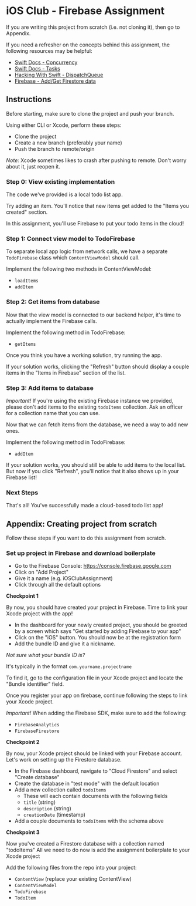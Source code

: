 # iOS Club - Firebase Assignment

If you are writing this project from scratch (i.e. not cloning it),
then go to Appendix.

If you need a refresher on the concepts behind this assignment,
the following resources may be helpful:

- [Swift Docs - Concurrency](https://docs.swift.org/swift-book/documentation/the-swift-programming-language/concurrency/)
- [Swift Docs - Tasks](https://developer.apple.com/documentation/swift/task)
- [Hacking With Swift - DispatchQueue](https://www.hackingwithswift.com/read/9/4/back-to-the-main-thread-dispatchqueuemain)
- [Firebase - Add/Get Firestore data](https://firebase.google.com/docs/firestore/query-data/get-data#swift)

## Instructions

Before starting, make sure to clone the project and push your branch.

Using either CLI or Xcode, perform these steps:

- Clone the project
- Create a new branch (preferably your name)
- Push the branch to remote/origin

_Note:_ Xcode sometimes likes to crash after pushing to remote.
Don't worry about it, just reopen it.

### Step 0: View existing implementation

The code we've provided is a local todo list app.

Try adding an item. You'll notice that new items get added to the
"Items you created" section.

In this assignment, you'll use Firebase to put your todo items in the cloud!

### Step 1: Connect view model to TodoFirebase

To separate local app logic from network calls, we have a separate
`TodoFirebase` class which `ContentViewModel` should call.

Implement the following two methods in ContentViewModel:
- `loadItems`
- `addItem`

### Step 2: Get items from database

Now that the view model is connected to our backend helper, it's time to
actually implement the Firebase calls.

Implement the following method in TodoFirebase:
- `getItems`

Once you think you have a working solution, try running the app.

If your solution works, clicking the "Refresh" button should display
a couple items in the "Items in Firebase" section of the list.

### Step 3: Add items to database

_Important!_ If you're using the existing Firebase instance we provided,
please don't add items to the existing `todoItems` collection. Ask an
officer for a collection name that you can use.

Now that we can fetch items from the database, we need a way to add
new ones.

Implement the following method in TodoFirebase:
- `addItem`

If your solution works, you should still be able to add items to the
local list. But now if you click "Refresh", you'll notice that it
also shows up in your Firebase list!

### Next Steps

That's all! You've successfully made a cloud-based todo list app!

## Appendix: Creating project from scratch

Follow these steps if you want to do this assignment from scratch.

### Set up project in Firebase and download boilerplate

- Go to the Firebase Console: https://console.firebase.google.com
- Click on "Add Project"
- Give it a name (e.g. iOSClubAssignment)
- Click through all the default options

**Checkpoint 1**

By now, you should have created your project in Firebase.
Time to link your Xcode project with the app!

- In the dashboard for your newly created project, you should be greeted by
  a screen which says "Get started by adding Firebase to your app"
- Click on the "iOS" button. You should now be at the registration form
- Add the bundle ID and give it a nickname.

_Not sure what your bundle ID is?_

It's typically in the format `com.yourname.projectname`

To find it, go to the configuration file in your Xcode project and locate
the "Bundle identifier" field.

Once you register your app on firebase, continue following the steps to
link your Xcode project.

_Important!_ When adding the Firebase SDK, make sure to add the following:

- `FirebaseAnalytics`
- `FirebaseFirestore`

**Checkpoint 2**

By now, your Xcode project should be linked with your Firebase account.
Let's work on setting up the Firestore database.

- In the Firebase dashboard, navigate to "Cloud Firestore" and select
  "Create database"
- Create the database in "test mode" with the default location
- Add a new collection called `todoItems`
  - These will each contain documents with the following fields
  - `title` (string)
  - `description` (string)
  - `creationDate` (timestamp)
- Add a couple documents to `todoItems` with the schema above

**Checkpoint 3**

Now you've created a Firestore database with a collection named "todoItems"
All we need to do now is add the assignment boilerplate to your Xcode project

Add the following files from the repo into your project:

- `ContentView` (replace your existing ContentView)
- `ContentViewModel`
- `TodoFirebase`
- `TodoItem`
